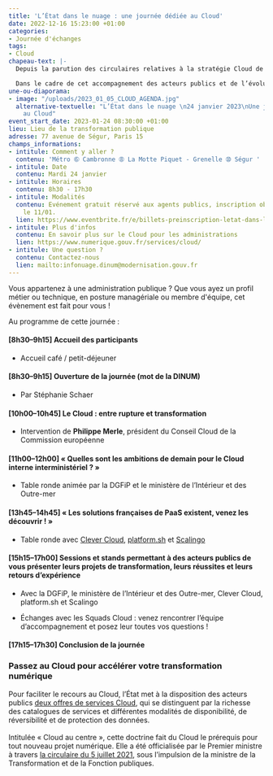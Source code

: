```yaml
---
title: 'L’État dans le nuage : une journée dédiée au Cloud'
date: 2022-12-16 15:23:00 +01:00
categories:
- Journée d'échanges
tags:
- Cloud
chapeau-text: |-
  Depuis la parution des circulaires relatives à la stratégie Cloud de l'État et à la doctrine d'utilisation du Cloud, la DINUM accompagne les administrations publiques dans l'adoption de cette technologie.

  Dans le cadre de cet accompagnement des acteurs publics et de l’évolution des pratiques numériques, l'équipe Cloud de la DINUM a le plaisir de vous convier à une journée dédiée au Cloud !
une-ou-diaporama:
- image: "/uploads/2023_01_05_CLOUD_AGENDA.jpg"
  alternative-textuelle: "L’État dans le nuage \n24 janvier 2023\nUne journée consacrée
    au Cloud"
event_start_date: 2023-01-24 08:30:00 +01:00
lieu: Lieu de la transformation publique
adresse: 77 avenue de Ségur, Paris 15
champs_informations:
- intitule: Comment y aller ?
  contenu: 'Métro ➅ Cambronne ➇ La Motte Piquet - Grenelle ➉ Ségur '
- intitule: Date
  contenu: Mardi 24 janvier
- intitule: Horaires
  contenu: 8h30 - 17h30
- intitule: Modalités
  contenu: Evénement gratuit réservé aux agents publics, inscription obligatoire avant
    le 11/01.
  lien: https://www.eventbrite.fr/e/billets-preinscription-letat-dans-le-nuage-une-journee-dediee-au-cloud-482510189967
- intitule: Plus d'infos
  contenu: En savoir plus sur le Cloud pour les administrations
  lien: https://www.numerique.gouv.fr/services/cloud/
- intitule: Une question ?
  contenu: Contactez-nous
  lien: mailto:infonuage.dinum@modernisation.gouv.fr
---
```


Vous appartenez à une administration publique ? Que vous ayez un profil métier ou technique, en posture managériale ou membre d'équipe, cet évènement est fait pour vous !

Au programme de cette journée :

#### **[8h30–9h15] Accueil des participants**
* Accueil café / petit-déjeuner

#### **[8h30–9h15] Ouverture de la journée (mot de la DINUM)**
* Par Stéphanie Schaer

#### **[10h00–10h45] Le Cloud : entre rupture et transformation**
* Intervention de **Philippe Merle**, président du Conseil Cloud de la Commission européenne 

#### **[11h00–12h00] « Quelles sont les ambitions de demain pour le Cloud interne interministériel ? »**
* Table ronde animée par la DGFiP et le ministère de l’Intérieur et des Outre-mer

#### **[13h45–14h45] « Les solutions françaises de PaaS existent, venez les découvrir ! »**
* Table ronde avec [Clever Cloud](https://www.clever-cloud.com/fr/), [platform.sh](https://platform.sh/regions/france/) et [Scalingo](https://scalingo.com/fr)

#### **[15h15–17h00] Sessions et stands permettant à des acteurs publics de vous présenter leurs projets de transformation, leurs réussites et leurs retours d’expérience**
* Avec la DGFiP, le ministère de l’Intérieur et des Outre-mer, Clever Cloud, platform.sh et Scalingo

* Échanges avec les Squads Cloud : venez rencontrer l’équipe d’accompagnement et posez leur toutes vos questions !

#### **[17h15–17h30] Conclusion de la journée**

<div class="noir encadre" style="margin-bottom:30px;"><h3 class="h4">Passez au Cloud pour accélérer votre transformation numérique</h3>
<p>Pour faciliter le recours au Cloud, l’État met à la disposition des acteurs publics <a href="https://www.numerique.gouv.fr/services/cloud/"> deux offres de services Cloud</a>, qui se distinguent par la richesse des catalogues de services et différentes modalités de disponibilité, de réversibilité et de protection des données.
<br>
<br>Intitulée « Cloud au centre », cette doctrine fait du Cloud le prérequis pour tout nouveau projet numérique. Elle a été officialisée par le Premier ministre à travers <a href="https://www.legifrance.gouv.fr/circulaire/id/45205"> la circulaire du 5 juillet 2021</a>, sous l’impulsion de la ministre de la Transformation et de la Fonction publiques.
</p></div>